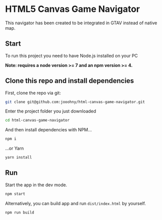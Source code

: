 # HTML5 Canvas Game Navigator

This navigator has been created to be integrated in GTAV instead of native map.

## Start

To run this project you need to have Node.js installed on your PC

**Note: requires a node version >= 7 and an npm version >= 4.**

## Clone this repo and install dependencies

First, clone the repo via git:

```bash
git clone git@github.com:jooohny/html-canvas-game-navigator.git
```

Enter the project folder you just downloaded

```bash
cd html-canvas-game-navigator
```

And then install dependencies with NPM...

```bash
npm i
```

...or Yarn

```bash
yarn install
```

## Run

Start the app in the dev mode.

```bash
npm start
```

Alternatively, you can build app and run `dist/index.html` by yourself.

```bash
npm run build
```
